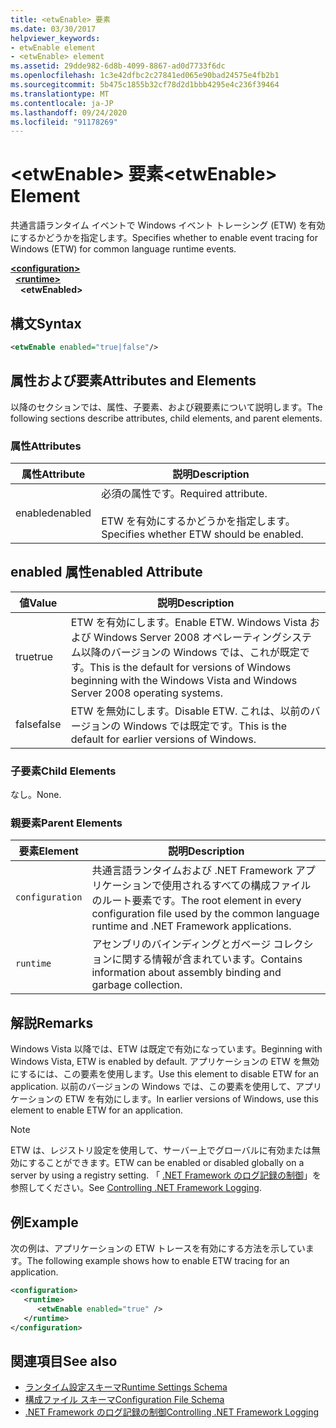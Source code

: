 ```yaml
---
title: <etwEnable> 要素
ms.date: 03/30/2017
helpviewer_keywords:
- etwEnable element
- <etwEnable> element
ms.assetid: 29dde982-6d8b-4099-8867-ad0d7733f6dc
ms.openlocfilehash: 1c3e42dfbc2c27841ed065e90bad24575e4fb2b1
ms.sourcegitcommit: 5b475c1855b32cf78d2d1bbb4295e4c236f39464
ms.translationtype: MT
ms.contentlocale: ja-JP
ms.lasthandoff: 09/24/2020
ms.locfileid: "91178269"
---
```

# <a name="etwenable-element"></a><span data-ttu-id="d0f9e-102">\<etwEnable> 要素</span><span class="sxs-lookup"><span data-stu-id="d0f9e-102">\<etwEnable> Element</span></span>

<span data-ttu-id="d0f9e-103">共通言語ランタイム イベントで Windows イベント トレーシング (ETW) を有効にするかどうかを指定します。</span><span class="sxs-lookup"><span data-stu-id="d0f9e-103">Specifies whether to enable event tracing for Windows (ETW) for common language runtime events.</span></span>  
  
[**\<configuration>**](../configuration-element.md)\
&nbsp;&nbsp;[**\<runtime>**](runtime-element.md)\
&nbsp;&nbsp;&nbsp;&nbsp;**\<etwEnabled>**  
  
## <a name="syntax"></a><span data-ttu-id="d0f9e-104">構文</span><span class="sxs-lookup"><span data-stu-id="d0f9e-104">Syntax</span></span>  
  
```xml  
<etwEnable enabled="true|false"/>  
```  
  
## <a name="attributes-and-elements"></a><span data-ttu-id="d0f9e-105">属性および要素</span><span class="sxs-lookup"><span data-stu-id="d0f9e-105">Attributes and Elements</span></span>  

 <span data-ttu-id="d0f9e-106">以降のセクションでは、属性、子要素、および親要素について説明します。</span><span class="sxs-lookup"><span data-stu-id="d0f9e-106">The following sections describe attributes, child elements, and parent elements.</span></span>  
  
### <a name="attributes"></a><span data-ttu-id="d0f9e-107">属性</span><span class="sxs-lookup"><span data-stu-id="d0f9e-107">Attributes</span></span>  
  
|<span data-ttu-id="d0f9e-108">属性</span><span class="sxs-lookup"><span data-stu-id="d0f9e-108">Attribute</span></span>|<span data-ttu-id="d0f9e-109">説明</span><span class="sxs-lookup"><span data-stu-id="d0f9e-109">Description</span></span>|  
|---------------|-----------------|  
|<span data-ttu-id="d0f9e-110">enabled</span><span class="sxs-lookup"><span data-stu-id="d0f9e-110">enabled</span></span>|<span data-ttu-id="d0f9e-111">必須の属性です。</span><span class="sxs-lookup"><span data-stu-id="d0f9e-111">Required attribute.</span></span><br /><br /> <span data-ttu-id="d0f9e-112">ETW を有効にするかどうかを指定します。</span><span class="sxs-lookup"><span data-stu-id="d0f9e-112">Specifies whether ETW should be enabled.</span></span>|  
  
## <a name="enabled-attribute"></a><span data-ttu-id="d0f9e-113">enabled 属性</span><span class="sxs-lookup"><span data-stu-id="d0f9e-113">enabled Attribute</span></span>  
  
|<span data-ttu-id="d0f9e-114">値</span><span class="sxs-lookup"><span data-stu-id="d0f9e-114">Value</span></span>|<span data-ttu-id="d0f9e-115">説明</span><span class="sxs-lookup"><span data-stu-id="d0f9e-115">Description</span></span>|  
|-----------|-----------------|  
|<span data-ttu-id="d0f9e-116">true</span><span class="sxs-lookup"><span data-stu-id="d0f9e-116">true</span></span>|<span data-ttu-id="d0f9e-117">ETW を有効にします。</span><span class="sxs-lookup"><span data-stu-id="d0f9e-117">Enable ETW.</span></span> <span data-ttu-id="d0f9e-118">Windows Vista および Windows Server 2008 オペレーティングシステム以降のバージョンの Windows では、これが既定です。</span><span class="sxs-lookup"><span data-stu-id="d0f9e-118">This is the default for versions of Windows beginning with the Windows Vista and Windows Server 2008 operating systems.</span></span>|  
|<span data-ttu-id="d0f9e-119">false</span><span class="sxs-lookup"><span data-stu-id="d0f9e-119">false</span></span>|<span data-ttu-id="d0f9e-120">ETW を無効にします。</span><span class="sxs-lookup"><span data-stu-id="d0f9e-120">Disable ETW.</span></span> <span data-ttu-id="d0f9e-121">これは、以前のバージョンの Windows では既定です。</span><span class="sxs-lookup"><span data-stu-id="d0f9e-121">This is the default for earlier versions of Windows.</span></span>|  
  
### <a name="child-elements"></a><span data-ttu-id="d0f9e-122">子要素</span><span class="sxs-lookup"><span data-stu-id="d0f9e-122">Child Elements</span></span>  

 <span data-ttu-id="d0f9e-123">なし。</span><span class="sxs-lookup"><span data-stu-id="d0f9e-123">None.</span></span>  
  
### <a name="parent-elements"></a><span data-ttu-id="d0f9e-124">親要素</span><span class="sxs-lookup"><span data-stu-id="d0f9e-124">Parent Elements</span></span>  
  
|<span data-ttu-id="d0f9e-125">要素</span><span class="sxs-lookup"><span data-stu-id="d0f9e-125">Element</span></span>|<span data-ttu-id="d0f9e-126">説明</span><span class="sxs-lookup"><span data-stu-id="d0f9e-126">Description</span></span>|  
|-------------|-----------------|  
|`configuration`|<span data-ttu-id="d0f9e-127">共通言語ランタイムおよび .NET Framework アプリケーションで使用されるすべての構成ファイルのルート要素です。</span><span class="sxs-lookup"><span data-stu-id="d0f9e-127">The root element in every configuration file used by the common language runtime and .NET Framework applications.</span></span>|  
|`runtime`|<span data-ttu-id="d0f9e-128">アセンブリのバインディングとガベージ コレクションに関する情報が含まれています。</span><span class="sxs-lookup"><span data-stu-id="d0f9e-128">Contains information about assembly binding and garbage collection.</span></span>|  
  
## <a name="remarks"></a><span data-ttu-id="d0f9e-129">解説</span><span class="sxs-lookup"><span data-stu-id="d0f9e-129">Remarks</span></span>  

 <span data-ttu-id="d0f9e-130">Windows Vista 以降では、ETW は既定で有効になっています。</span><span class="sxs-lookup"><span data-stu-id="d0f9e-130">Beginning with Windows Vista, ETW is enabled by default.</span></span> <span data-ttu-id="d0f9e-131">アプリケーションの ETW を無効にするには、この要素を使用します。</span><span class="sxs-lookup"><span data-stu-id="d0f9e-131">Use this element to disable ETW for an application.</span></span> <span data-ttu-id="d0f9e-132">以前のバージョンの Windows では、この要素を使用して、アプリケーションの ETW を有効にします。</span><span class="sxs-lookup"><span data-stu-id="d0f9e-132">In earlier versions of Windows, use this element to enable ETW for an application.</span></span>  
  
> [!NOTE]
> <span data-ttu-id="d0f9e-133">ETW は、レジストリ設定を使用して、サーバー上でグローバルに有効または無効にすることができます。</span><span class="sxs-lookup"><span data-stu-id="d0f9e-133">ETW can be enabled or disabled globally on a server by using a registry setting.</span></span> <span data-ttu-id="d0f9e-134">「 [.NET Framework のログ記録の制御](../../../performance/controlling-logging.md)」を参照してください。</span><span class="sxs-lookup"><span data-stu-id="d0f9e-134">See [Controlling .NET Framework Logging](../../../performance/controlling-logging.md).</span></span>  
  
## <a name="example"></a><span data-ttu-id="d0f9e-135">例</span><span class="sxs-lookup"><span data-stu-id="d0f9e-135">Example</span></span>  

 <span data-ttu-id="d0f9e-136">次の例は、アプリケーションの ETW トレースを有効にする方法を示しています。</span><span class="sxs-lookup"><span data-stu-id="d0f9e-136">The following example shows how to enable ETW tracing for an application.</span></span>  
  
```xml  
<configuration>  
   <runtime>  
      <etwEnable enabled="true" />  
   </runtime>  
</configuration>  
```  
  
## <a name="see-also"></a><span data-ttu-id="d0f9e-137">関連項目</span><span class="sxs-lookup"><span data-stu-id="d0f9e-137">See also</span></span>

- [<span data-ttu-id="d0f9e-138">ランタイム設定スキーマ</span><span class="sxs-lookup"><span data-stu-id="d0f9e-138">Runtime Settings Schema</span></span>](index.md)
- [<span data-ttu-id="d0f9e-139">構成ファイル スキーマ</span><span class="sxs-lookup"><span data-stu-id="d0f9e-139">Configuration File Schema</span></span>](../index.md)
- [<span data-ttu-id="d0f9e-140">.NET Framework のログ記録の制御</span><span class="sxs-lookup"><span data-stu-id="d0f9e-140">Controlling .NET Framework Logging</span></span>](../../../performance/controlling-logging.md)
